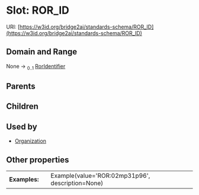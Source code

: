 
# Slot: ROR_ID




URI: [https://w3id.org/bridge2ai/standards-schema/ROR_ID](https://w3id.org/bridge2ai/standards-schema/ROR_ID)


## Domain and Range

None &#8594;  <sub>0..1</sub> [RorIdentifier](types/RorIdentifier.md)

## Parents


## Children


## Used by

 * [Organization](Organization.md)

## Other properties

|  |  |  |
| --- | --- | --- |
| **Examples:** | | Example(value='ROR:02mp31p96', description=None) |

